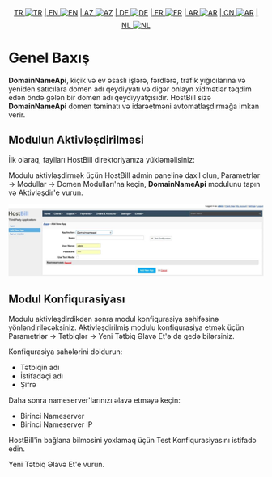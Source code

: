 <div align="center">  
  <a href="README.md"   >   TR <img style="padding-top: 8px" src="https://raw.githubusercontent.com/yammadev/flag-icons/master/png/TR.png" alt="TR" height="20" /></a>  
  <a href="README-EN.md"> | EN <img style="padding-top: 8px" src="https://raw.githubusercontent.com/yammadev/flag-icons/master/png/US.png" alt="EN" height="20" /></a>  
  <a href="README-AZ.md"> | AZ <img style="padding-top: 8px" src="https://raw.githubusercontent.com/yammadev/flag-icons/master/png/AZ.png" alt="AZ" height="20" /></a>  
  <a href="README-DE.md"> | DE <img style="padding-top: 8px" src="https://raw.githubusercontent.com/yammadev/flag-icons/master/png/DE.png" alt="DE" height="20" /></a>  
  <a href="README-FR.md"> | FR <img style="padding-top: 8px" src="https://raw.githubusercontent.com/yammadev/flag-icons/master/png/FR.png" alt="FR" height="20" /></a>  
  <a href="README-AR.md"> | AR <img style="padding-top: 8px" src="https://raw.githubusercontent.com/yammadev/flag-icons/master/png/AR.png" alt="AR" height="20" /></a>  
  <a href="README-CN.md"> | CN <img style="padding-top: 8px" src="https://raw.githubusercontent.com/yammadev/flag-icons/master/png/CN.png" alt="AR" height="20" /></a>  
  <a href="README-NL.md"> | NL <img style="padding-top: 8px" src="https://raw.githubusercontent.com/yammadev/flag-icons/master/png/NL.png" alt="NL" height="20" /></a>  
</div>


# Genel Baxış

**DomainNameApi**, kiçik və ev əsaslı işlərə, fərdlərə, trafik yığıcılarına və yeniden satıcılara domen adı qeydiyyatı və digər onlayn xidmətlər təqdim edən öndə gələn bir domen adı qeydiyyatçısıdır. HostBill sizə **DomainNameApi** domen təminatı və idarəetməni avtomatlaşdırmağa imkan verir.

## Modulun Aktivləşdirilməsi
İlk olaraq, faylları HostBill direktoriyanıza yükləməlisiniz:

Modulu aktivləşdirmək üçün HostBill admin panelinə daxil olun, Parametrlər → Modullar → Domen Modulları'na keçin, **DomainNameApi** modulunu tapın və Aktivləşdir'e vurun.

![](image.jpg)

## Modul Konfiqurasiyası

Modulu aktivləşdirdikdən sonra modul konfiqurasiya səhifəsinə yönləndiriləcəksiniz. Aktivləşdirilmiş modulu konfiqurasiya etmək üçün Parametrlər → Tətbiqlər → Yeni Tətbiq Əlavə Et'ə də gedə bilərsiniz.

Konfiqurasiya sahələrini doldurun:

- Tətbiqin adı
- İstifadəçi adı
- Şifrə

Daha sonra nameserver'larınızı əlavə etməyə keçin:

- Birinci Nameserver
- Birinci Nameserver IP

HostBill'in bağlana bilməsini yoxlamaq üçün Test Konfiqurasiyasını istifadə edin.

Yeni Tətbiq Əlavə Et'e vurun.
